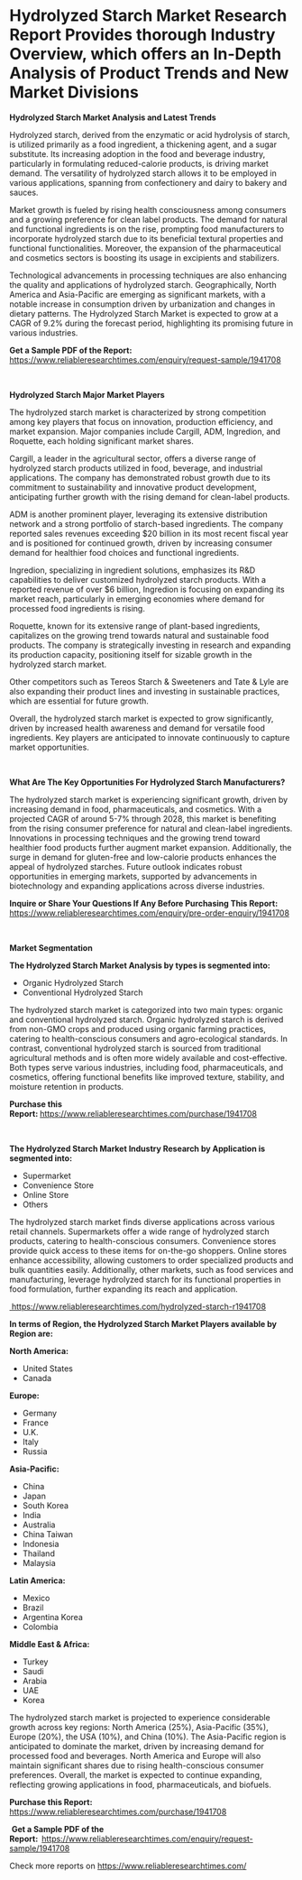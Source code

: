 <p><h1>Hydrolyzed Starch Market Research Report Provides thorough Industry Overview, which offers an In-Depth Analysis of Product Trends and New Market Divisions</h1></p><p><strong>Hydrolyzed Starch Market Analysis and Latest Trends</strong></p>
<p><p>Hydrolyzed starch, derived from the enzymatic or acid hydrolysis of starch, is utilized primarily as a food ingredient, a thickening agent, and a sugar substitute. Its increasing adoption in the food and beverage industry, particularly in formulating reduced-calorie products, is driving market demand. The versatility of hydrolyzed starch allows it to be employed in various applications, spanning from confectionery and dairy to bakery and sauces. </p><p>Market growth is fueled by rising health consciousness among consumers and a growing preference for clean label products. The demand for natural and functional ingredients is on the rise, prompting food manufacturers to incorporate hydrolyzed starch due to its beneficial textural properties and functional functionalities. Moreover, the expansion of the pharmaceutical and cosmetics sectors is boosting its usage in excipients and stabilizers.</p><p>Technological advancements in processing techniques are also enhancing the quality and applications of hydrolyzed starch. Geographically, North America and Asia-Pacific are emerging as significant markets, with a notable increase in consumption driven by urbanization and changes in dietary patterns. The Hydrolyzed Starch Market is expected to grow at a CAGR of 9.2% during the forecast period, highlighting its promising future in various industries.</p></p>
<p><strong>Get a Sample PDF of the Report:&nbsp;</strong> <a href="https://www.reliableresearchtimes.com/enquiry/request-sample/1941708?utm_campaign=3028&utm_medium=2&utm_source=Github&utm_content=ia&utm_term=07042025&utm_id=hydrolyzed-starch">https://www.reliableresearchtimes.com/enquiry/request-sample/1941708</a></p>
<p>&nbsp;</p>
<p><strong>Hydrolyzed Starch Major Market Players</strong></p>
<p><p>The hydrolyzed starch market is characterized by strong competition among key players that focus on innovation, production efficiency, and market expansion. Major companies include Cargill, ADM, Ingredion, and Roquette, each holding significant market shares.</p><p>Cargill, a leader in the agricultural sector, offers a diverse range of hydrolyzed starch products utilized in food, beverage, and industrial applications. The company has demonstrated robust growth due to its commitment to sustainability and innovative product development, anticipating further growth with the rising demand for clean-label products.</p><p>ADM is another prominent player, leveraging its extensive distribution network and a strong portfolio of starch-based ingredients. The company reported sales revenues exceeding $20 billion in its most recent fiscal year and is positioned for continued growth, driven by increasing consumer demand for healthier food choices and functional ingredients.</p><p>Ingredion, specializing in ingredient solutions, emphasizes its R&D capabilities to deliver customized hydrolyzed starch products. With a reported revenue of over $6 billion, Ingredion is focusing on expanding its market reach, particularly in emerging economies where demand for processed food ingredients is rising.</p><p>Roquette, known for its extensive range of plant-based ingredients, capitalizes on the growing trend towards natural and sustainable food products. The company is strategically investing in research and expanding its production capacity, positioning itself for sizable growth in the hydrolyzed starch market.</p><p>Other competitors such as Tereos Starch & Sweeteners and Tate & Lyle are also expanding their product lines and investing in sustainable practices, which are essential for future growth.</p><p>Overall, the hydrolyzed starch market is expected to grow significantly, driven by increased health awareness and demand for versatile food ingredients. Key players are anticipated to innovate continuously to capture market opportunities.</p></p>
<p>&nbsp;</p>
<p><strong>What Are The Key Opportunities For Hydrolyzed Starch Manufacturers?</strong></p>
<p><p>The hydrolyzed starch market is experiencing significant growth, driven by increasing demand in food, pharmaceuticals, and cosmetics. With a projected CAGR of around 5-7% through 2028, this market is benefiting from the rising consumer preference for natural and clean-label ingredients. Innovations in processing techniques and the growing trend toward healthier food products further augment market expansion. Additionally, the surge in demand for gluten-free and low-calorie products enhances the appeal of hydrolyzed starches. Future outlook indicates robust opportunities in emerging markets, supported by advancements in biotechnology and expanding applications across diverse industries.</p></p>
<p><strong>Inquire or Share Your Questions If Any Before Purchasing This Report:</strong> <a href="https://www.reliableresearchtimes.com/enquiry/pre-order-enquiry/1941708?utm_campaign=3028&utm_medium=2&utm_source=Github&utm_content=ia&utm_term=07042025&utm_id=hydrolyzed-starch">https://www.reliableresearchtimes.com/enquiry/pre-order-enquiry/1941708</a></p>
<p>&nbsp;</p>
<p><strong>Market Segmentation</strong></p>
<p><strong>The Hydrolyzed Starch Market Analysis by types is segmented into:</strong></p>
<p><ul><li>Organic Hydrolyzed Starch</li><li>Conventional Hydrolyzed Starch</li></ul></p>
<p><p>The hydrolyzed starch market is categorized into two main types: organic and conventional hydrolyzed starch. Organic hydrolyzed starch is derived from non-GMO crops and produced using organic farming practices, catering to health-conscious consumers and agro-ecological standards. In contrast, conventional hydrolyzed starch is sourced from traditional agricultural methods and is often more widely available and cost-effective. Both types serve various industries, including food, pharmaceuticals, and cosmetics, offering functional benefits like improved texture, stability, and moisture retention in products.</p></p>
<p><strong>Purchase this Report:&nbsp;</strong><a href="https://www.reliableresearchtimes.com/purchase/1941708?utm_campaign=3028&utm_medium=2&utm_source=Github&utm_content=ia&utm_term=07042025&utm_id=hydrolyzed-starch">https://www.reliableresearchtimes.com/purchase/1941708</a></p>
<p>&nbsp;</p>
<p><strong>The Hydrolyzed Starch Market Industry Research by Application is segmented into:</strong></p>
<p><ul><li>Supermarket</li><li>Convenience Store</li><li>Online Store</li><li>Others</li></ul></p>
<p><p>The hydrolyzed starch market finds diverse applications across various retail channels. Supermarkets offer a wide range of hydrolyzed starch products, catering to health-conscious consumers. Convenience stores provide quick access to these items for on-the-go shoppers. Online stores enhance accessibility, allowing customers to order specialized products and bulk quantities easily. Additionally, other markets, such as food services and manufacturing, leverage hydrolyzed starch for its functional properties in food formulation, further expanding its reach and application.</p></p>
<p><a href="https://www.reliableresearchtimes.com/hydrolyzed-starch-r1941708?utm_campaign=3028&utm_medium=2&utm_source=Github&utm_content=ia&utm_term=07042025&utm_id=hydrolyzed-starch">&nbsp;https://www.reliableresearchtimes.com/hydrolyzed-starch-r1941708</a></p>
<p><strong>In terms of Region, the Hydrolyzed Starch Market Players available by Region are:</strong></p>
<p>
    <p> <strong> North America: </strong>
        <ul>
            <li>United States</li>
            <li>Canada</li>
        </ul>
        </p> 
    <p> <strong> Europe: </strong>
        <ul>
            <li>Germany</li>
            <li>France</li>
            <li>U.K.</li>
            <li>Italy</li>
            <li>Russia</li>
        </ul>
        </p> 
    <p> <strong> Asia-Pacific: </strong>
        <ul>
            <li>China</li>
            <li>Japan</li>
            <li>South Korea</li>
            <li>India</li>
            <li>Australia</li>
            <li>China Taiwan</li>
            <li>Indonesia</li>
            <li>Thailand</li>
            <li>Malaysia</li>
        </ul>
        </p> 
    <p> <strong> Latin America: </strong>
        <ul>
            <li>Mexico</li>
            <li>Brazil</li>
            <li>Argentina Korea</li>
            <li>Colombia</li>
        </ul>
        </p> 
    <p> <strong> Middle East & Africa: </strong>
        <ul>
            <li>Turkey</li>
            <li>Saudi</li>
            <li>Arabia</li>
            <li>UAE</li>
            <li>Korea</li>
        </ul>
    </p>
    </p>
<p><p>The hydrolyzed starch market is projected to experience considerable growth across key regions: North America (25%), Asia-Pacific (35%), Europe (20%), the USA (10%), and China (10%). The Asia-Pacific region is anticipated to dominate the market, driven by increasing demand for processed food and beverages. North America and Europe will also maintain significant shares due to rising health-conscious consumer preferences. Overall, the market is expected to continue expanding, reflecting growing applications in food, pharmaceuticals, and biofuels.</p></p>
<p><strong>Purchase this Report: </strong><a href="https://www.reliableresearchtimes.com/purchase/1941708?utm_campaign=3028&utm_medium=2&utm_source=Github&utm_content=ia&utm_term=07042025&utm_id=hydrolyzed-starch">https://www.reliableresearchtimes.com/purchase/1941708</a></p>
<p>&nbsp;<strong>Get a Sample PDF of the Report:&nbsp;&nbsp;</strong><a href="https://www.reliableresearchtimes.com/enquiry/request-sample/1941708?utm_campaign=3028&utm_medium=2&utm_source=Github&utm_content=ia&utm_term=07042025&utm_id=hydrolyzed-starch">https://www.reliableresearchtimes.com/enquiry/request-sample/1941708</a></p>
<p><strong></strong></p>
<p>Check more reports on <a href="https://www.reliableresearchtimes.com/?utm_campaign=3028&utm_medium=2&utm_source=Github&utm_content=ia&utm_term=07042025&utm_id=hydrolyzed-starch">https://www.reliableresearchtimes.com/</a></p>